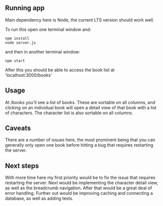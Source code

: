 ## Running app

Main dependency here is Node, the current LTS version should work well.

To run this open one terminal window and:
```
npm install
node server.js
```
and then in another terminal window:
```
npm start
```
After this you should be able to access the book list at 'localhost:3000/books'

## Usage
At /books you'll see a list of books. These are sortable on all columns, and clicking on an individual book will open a detail view of that book with a list of characters. The character list is also sortable on all columns.

## Caveats
There are a number of issues here, the most prominent being that you can generally only open one book before hitting a bug that requires restarting the server. 

## Next steps
With more time here my first priority would be to fix the issue that requires restarting the server. Next would be implementing the character detail view, as well as the breadcrumb navigation. After that would be a great deal of error handling. Further out would be improving caching and connecting a database, as well as adding tests.